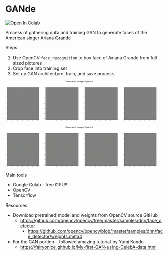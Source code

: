 # GANde

[![Open In Colab](https://colab.research.google.com/assets/colab-badge.svg)](https://colab.research.google.com/github/googlecolab/colabtools/blob/master/notebooks/colab-github-demo.ipynb)

Process of gathering data and training GAN to generate faces of the American singer Ariana Grande

Steps
1. Use OpenCV `face_recognition` to box face of Ariana Grande from full sized pictures
2. Crop face into training set
3. Set up GAN architecture, train, and save process

![Example output 2](GANde_output_2_small.gif)

![Example output 3](GANde_output_3_small.gif)

Main tools
* Google Colab - free GPU!!!
* OpenCV
* Tensorflow


Resources

* Download pretrained model and weights from OpenCV source GitHub
  * https://github.com/opencv/opencv/tree/master/samples/dnn/face_detector
	* https://github.com/opencv/opencv/blob/master/samples/dnn/face_detector/weights.meta4
* For the GAN portion - followed amazing tutorial by Yumi Kondo
  * https://fairyonice.github.io/My-first-GAN-using-CelebA-data.html
